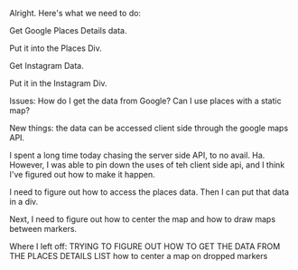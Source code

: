 Alright. Here's what we need to do:

Get Google Places Details data.
	
Put it into the Places Div.


Get Instagram Data.

Put it in the Instagram Div.

Issues:
How do I get the data from Google?
Can I use places with a static map?

New things:
the data can be accessed client side through the google maps API.

I spent a long time today chasing the server side API, to no avail. Ha. However, I was able to pin down the uses of teh client side api, and I think I've figured out how to make it happen.

I need to figure out how to access the places data. Then I can put that data in a div.

Next, I need to figure out how to center the map and how to draw maps between markers.

Where I left off:
TRYING TO FIGURE OUT HOW TO GET THE DATA FROM THE PLACES DETAILS LIST
how to center a map on dropped markers
